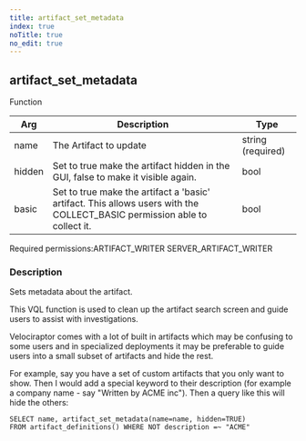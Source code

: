 ```yaml
---
title: artifact_set_metadata
index: true
noTitle: true
no_edit: true
---
```




<div class="vql_item"></div>


## artifact_set_metadata
<span class='vql_type label label-warning pull-right page-header'>Function</span>



<div class="vqlargs"></div>

Arg | Description | Type
----|-------------|-----
name|The Artifact to update|string (required)
hidden|Set to true make the artifact hidden in the GUI, false to make it visible again.|bool
basic|Set to true make the artifact a 'basic' artifact. This allows users with the COLLECT_BASIC permission able to collect it.|bool

<span class="permission_list vql_type">Required permissions:</span><span class="permission_list linkcolour label label-important">ARTIFACT_WRITER</span>
<span class="permission_list linkcolour label label-important">SERVER_ARTIFACT_WRITER</span>

### Description

Sets metadata about the artifact.

This VQL function is used to clean up the artifact search screen
and guide users to assist with investigations.

Velociraptor comes with a lot of built in artifacts which may be
confusing to some users and in specialized deployments it may be
preferable to guide users into a small subset of artifacts and
hide the rest.

For example, say you have a set of custom artifacts that you only
want to show. Then I would add a special keyword to their
description (for example a company name - say "Written by ACME
inc"). Then a query like this will hide the others:

```vql
SELECT name, artifact_set_metadata(name=name, hidden=TRUE)
FROM artifact_definitions() WHERE NOT description =~ "ACME"
```


